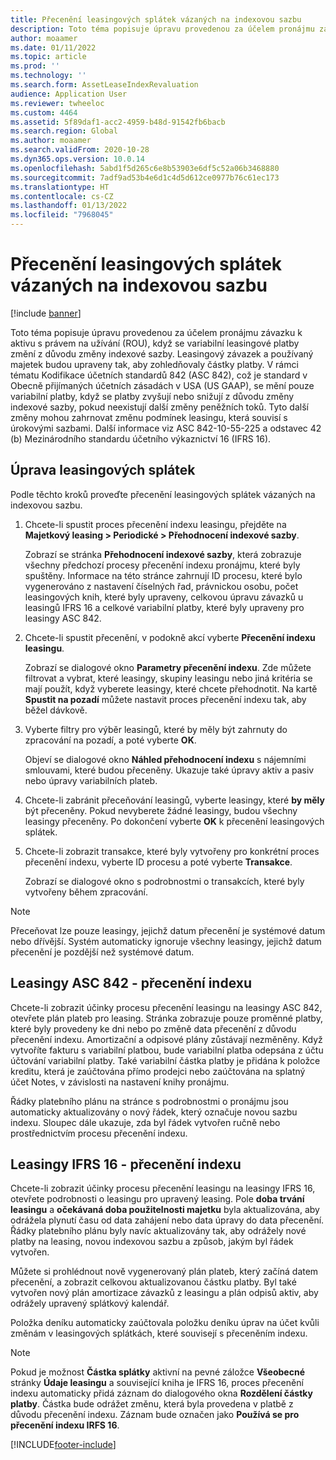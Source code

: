 ```yaml
---
title: Přecenění leasingových splátek vázaných na indexovou sazbu
description: Toto téma popisuje úpravu provedenou za účelem pronájmu závazku k aktivu s právem na užívání (ROU), když se variabilní leasingové platby změní z důvodu změny indexové sazby.
author: moaamer
ms.date: 01/11/2022
ms.topic: article
ms.prod: ''
ms.technology: ''
ms.search.form: AssetLeaseIndexRevaluation
audience: Application User
ms.reviewer: twheeloc
ms.custom: 4464
ms.assetid: 5f89daf1-acc2-4959-b48d-91542fb6bacb
ms.search.region: Global
ms.author: moaamer
ms.search.validFrom: 2020-10-28
ms.dyn365.ops.version: 10.0.14
ms.openlocfilehash: 5abd1f5d265c6e8b53903e6df5c52a06b3468880
ms.sourcegitcommit: 7adf9ad53b4e6d1c4d5d612ce0977b76c61ec173
ms.translationtype: HT
ms.contentlocale: cs-CZ
ms.lasthandoff: 01/13/2022
ms.locfileid: "7968045"
---
```

# <a name="revalue-lease-payments-that-are-linked-to-an-index-rate"></a>Přecenění leasingových splátek vázaných na indexovou sazbu

[!include [banner](../includes/banner.md)]

Toto téma popisuje úpravu provedenou za účelem pronájmu závazku k aktivu s právem na užívání (ROU), když se variabilní leasingové platby změní z důvodu změny indexové sazby. Leasingový závazek a používaný majetek budou upraveny tak, aby zohledňovaly částky platby. V rámci tématu Kodifikace účetních standardů 842 (ASC 842), což je standard v Obecně přijímaných účetních zásadách v USA (US GAAP), se mění pouze variabilní platby, když se platby zvyšují nebo snižují z důvodu změny indexové sazby, pokud neexistují další změny peněžních toků. Tyto další změny mohou zahrnovat změnu podmínek leasingu, která souvisí s úrokovými sazbami. Další informace viz ASC 842-10-55-225 a odstavec 42 (b) Mezinárodního standardu účetního výkaznictví 16 (IFRS 16).

## <a name="adjust-lease-payments"></a>Úprava leasingových splátek

Podle těchto kroků proveďte přecenění leasingových splátek vázaných na indexovou sazbu.

1. Chcete-li spustit proces přecenění indexu leasingu, přejděte na **Majetkový leasing \> Periodické \> Přehodnocení indexové sazby**.

    Zobrazí se stránka **Přehodnocení indexové sazby**, která zobrazuje všechny předchozí procesy přecenění indexu pronájmu, které byly spuštěny. Informace na této stránce zahrnují ID procesu, které bylo vygenerováno z nastavení číselných řad, právnickou osobu, počet leasingových knih, které byly upraveny, celkovou úpravu závazků u leasingů IFRS 16 a celkové variabilní platby, které byly upraveny pro leasingy ASC 842.

2. Chcete-li spustit přecenění, v podokně akcí vyberte **Přecenění indexu leasingu**.

    Zobrazí se dialogové okno **Parametry přecenění indexu**. Zde můžete filtrovat a vybrat, které leasingy, skupiny leasingu nebo jiná kritéria se mají použít, když vyberete leasingy, které chcete přehodnotit. Na kartě **Spustit na pozadí** můžete nastavit proces přecenění indexu tak, aby běžel dávkově.

4. Vyberte filtry pro výběr leasingů, které by měly být zahrnuty do zpracování na pozadí, a poté vyberte **OK**.

    Objeví se dialogové okno **Náhled přehodnocení indexu** s nájemními smlouvami, které budou přeceněny. Ukazuje také úpravy aktiv a pasiv nebo úpravy variabilních plateb.

5. Chcete-li zabránit přeceňování leasingů, vyberte leasingy, které **by měly** být přeceněny. Pokud nevyberete žádné leasingy, budou všechny leasingy přeceněny. Po dokončení vyberte **OK** k přecenění leasingových splátek.
6. Chcete-li zobrazit transakce, které byly vytvořeny pro konkrétní proces přecenění indexu, vyberte ID procesu a poté vyberte **Transakce**.

    Zobrazí se dialogové okno s podrobnostmi o transakcích, které byly vytvořeny během zpracování.

> [!NOTE]
> Přeceňovat lze pouze leasingy, jejichž datum přecenění je systémové datum nebo dřívější. Systém automaticky ignoruje všechny leasingy, jejichž datum přecenění je pozdější než systémové datum.

## <a name="asc-842-leases--index-revaluation"></a>Leasingy ASC 842 - přecenění indexu

Chcete-li zobrazit účinky procesu přecenění leasingu na leasingy ASC 842, otevřete plán plateb pro leasing. Stránka zobrazuje pouze proměnné platby, které byly provedeny ke dni nebo po změně data přecenění z důvodu přecenění indexu. Amortizační a odpisové plány zůstávají nezměněny. Když vytvoříte fakturu s variabilní platbou, bude variabilní platba odepsána z účtu účtování variabilní platby. Také variabilní částka platby je přidána k položce kreditu, která je zaúčtována přímo prodejci nebo zaúčtována na splatný účet Notes, v závislosti na nastavení knihy pronájmu.

Řádky platebního plánu na stránce s podrobnostmi o pronájmu jsou automaticky aktualizovány o nový řádek, který označuje novou sazbu indexu. Sloupec dále ukazuje, zda byl řádek vytvořen ručně nebo prostřednictvím procesu přecenění indexu.

## <a name="ifrs-16-leases--index-revaluation"></a>Leasingy IFRS 16 - přecenění indexu

Chcete-li zobrazit účinky procesu přecenění leasingu na leasingy IFRS 16, otevřete podrobnosti o leasingu pro upravený leasing. Pole **doba trvání leasingu** a **očekávaná doba použitelnosti majetku** byla aktualizována, aby odrážela plynutí času od data zahájení nebo data úpravy do data přecenění. Řádky platebního plánu byly navíc aktualizovány tak, aby odrážely nové platby na leasing, novou indexovou sazbu a způsob, jakým byl řádek vytvořen.

Můžete si prohlédnout nově vygenerovaný plán plateb, který začíná datem přecenění, a zobrazit celkovou aktualizovanou částku platby. Byl také vytvořen nový plán amortizace závazků z leasingu a plán odpisů aktiv, aby odrážely upravený splátkový kalendář.

Položka deníku automaticky zaúčtovala položku deníku úprav na účet kvůli změnám v leasingových splátkách, které souvisejí s přeceněním indexu.

> [!NOTE]
> Pokud je možnost **Částka splátky** aktivní na pevné záložce **Všeobecné** stránky **Údaje leasingu** a související kniha je IFRS 16, proces přecenění indexu automaticky přidá záznam do dialogového okna **Rozdělení částky platby**. Částka bude odrážet změnu, která byla provedena v platbě z důvodu přecenění indexu. Záznam bude označen jako **Používá se pro přecenění indexu IRFS 16**.

[!INCLUDE[footer-include](../../includes/footer-banner.md)]
